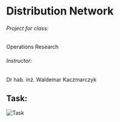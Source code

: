 # Distribution Network
###### Project for class:
Operations Research
###### Instructor:
Dr hab. inż. Waldemar Kaczmarczyk

## Task:


![Task](https://user-images.githubusercontent.com/65031185/174677872-323b771b-2c34-4912-988a-a038a92d866e.png)

